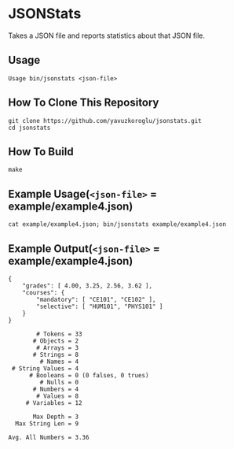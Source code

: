 # JSONStats
Takes a JSON file and reports statistics about that JSON file.

## Usage

```
Usage bin/jsonstats <json-file>
```

## How To Clone This Repository

```
git clone https://github.com/yavuzkoroglu/jsonstats.git
cd jsonstats
```

## How To Build

```
make
```

## Example Usage(`<json-file>` = example/example4.json)

```
cat example/example4.json; bin/jsonstats example/example4.json
```

## Example Output(`<json-file>` = example/example4.json)

```
{
    "grades": [ 4.00, 3.25, 2.56, 3.62 ],
    "courses": {
        "mandatory": [ "CE101", "CE102" ],
        "selective": [ "HUM101", "PHYS101" ]
    }
}

        # Tokens = 33
       # Objects = 2
        # Arrays = 3
       # Strings = 8
         # Names = 4
 # String Values = 4
      # Booleans = 0 (0 falses, 0 trues)
         # Nulls = 0
       # Numbers = 4
        # Values = 8
     # Variables = 12

       Max Depth = 3
  Max String Len = 9

Avg. All Numbers = 3.36

```
